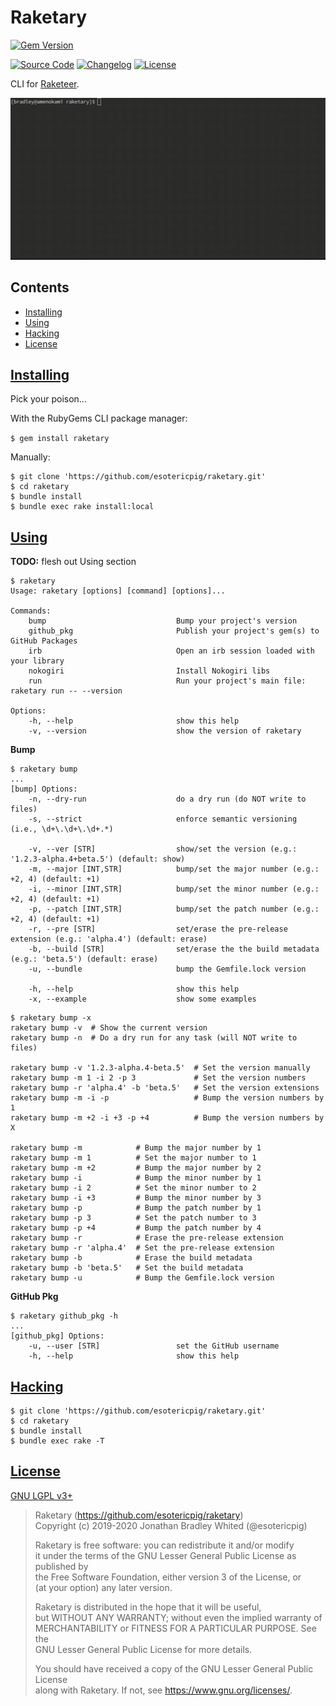 # Raketary

[![Gem Version](https://badge.fury.io/rb/raketary.svg)](https://badge.fury.io/rb/raketary)

[![Source Code](https://img.shields.io/badge/source-github-%23A0522D.svg?style=for-the-badge)](https://github.com/esotericpig/raketary)
[![Changelog](https://img.shields.io/badge/changelog-md-%23A0522D.svg?style=for-the-badge)](CHANGELOG.md)
[![License](https://img.shields.io/github/license/esotericpig/raketary.svg?color=%23A0522D&style=for-the-badge)](LICENSE.txt)

CLI for [Raketeer](https://github.com/esotericpig/raketeer).

![Demo of Raketary on the command line](https://github.com/esotericpig/esotericpig.github.io/blob/master/pics/raketary_demo.gif)

## Contents

- [Installing](#installing)
- [Using](#using)
- [Hacking](#hacking)
- [License](#license)

## [Installing](#contents)

Pick your poison...

With the RubyGems CLI package manager:

`$ gem install raketary`

Manually:

```
$ git clone 'https://github.com/esotericpig/raketary.git'
$ cd raketary
$ bundle install
$ bundle exec rake install:local
```

## [Using](#contents)

**TODO:** flesh out Using section

```
$ raketary
Usage: raketary [options] [command] [options]...

Commands:
    bump                             Bump your project's version
    github_pkg                       Publish your project's gem(s) to GitHub Packages
    irb                              Open an irb session loaded with your library
    nokogiri                         Install Nokogiri libs
    run                              Run your project's main file: raketary run -- --version

Options:
    -h, --help                       show this help
    -v, --version                    show the version of raketary
```

**Bump**

```
$ raketary bump
...
[bump] Options:
    -n, --dry-run                    do a dry run (do NOT write to files)
    -s, --strict                     enforce semantic versioning (i.e., \d+\.\d+\.\d+.*)
    
    -v, --ver [STR]                  show/set the version (e.g.: '1.2.3-alpha.4+beta.5') (default: show)
    -m, --major [INT,STR]            bump/set the major number (e.g.: +2, 4) (default: +1)
    -i, --minor [INT,STR]            bump/set the minor number (e.g.: +2, 4) (default: +1)
    -p, --patch [INT,STR]            bump/set the patch number (e.g.: +2, 4) (default: +1)
    -r, --pre [STR]                  set/erase the pre-release extension (e.g.: 'alpha.4') (default: erase)
    -b, --build [STR]                set/erase the the build metadata (e.g.: 'beta.5') (default: erase)
    -u, --bundle                     bump the Gemfile.lock version
    
    -h, --help                       show this help
    -x, --example                    show some examples
```

```
$ raketary bump -x
raketary bump -v  # Show the current version
raketary bump -n  # Do a dry run for any task (will NOT write to files)

raketary bump -v '1.2.3-alpha.4-beta.5'  # Set the version manually
raketary bump -m 1 -i 2 -p 3             # Set the version numbers
raketary bump -r 'alpha.4' -b 'beta.5'   # Set the version extensions
raketary bump -m -i -p                   # Bump the version numbers by 1
raketary bump -m +2 -i +3 -p +4          # Bump the version numbers by X

raketary bump -m            # Bump the major number by 1
raketary bump -m 1          # Set the major number to 1
raketary bump -m +2         # Bump the major number by 2
raketary bump -i            # Bump the minor number by 1
raketary bump -i 2          # Set the minor number to 2
raketary bump -i +3         # Bump the minor number by 3
raketary bump -p            # Bump the patch number by 1
raketary bump -p 3          # Set the patch number to 3
raketary bump -p +4         # Bump the patch number by 4
raketary bump -r            # Erase the pre-release extension
raketary bump -r 'alpha.4'  # Set the pre-release extension
raketary bump -b            # Erase the build metadata
raketary bump -b 'beta.5'   # Set the build metadata
raketary bump -u            # Bump the Gemfile.lock version
```

**GitHub Pkg**

```
$ raketary github_pkg -h
...
[github_pkg] Options:
    -u, --user [STR]                 set the GitHub username
    -h, --help                       show this help
```

## [Hacking](#contents)

```
$ git clone 'https://github.com/esotericpig/raketary.git'
$ cd raketary
$ bundle install
$ bundle exec rake -T
```

## [License](#contents)

[GNU LGPL v3+](LICENSE.txt)

> Raketary (<https://github.com/esotericpig/raketary>)  
> Copyright (c) 2019-2020 Jonathan Bradley Whited (@esotericpig)  
> 
> Raketary is free software: you can redistribute it and/or modify  
> it under the terms of the GNU Lesser General Public License as published by  
> the Free Software Foundation, either version 3 of the License, or  
> (at your option) any later version.  
> 
> Raketary is distributed in the hope that it will be useful,  
> but WITHOUT ANY WARRANTY; without even the implied warranty of  
> MERCHANTABILITY or FITNESS FOR A PARTICULAR PURPOSE.  See the  
> GNU Lesser General Public License for more details.  
> 
> You should have received a copy of the GNU Lesser General Public License  
> along with Raketary.  If not, see <https://www.gnu.org/licenses/>.  
